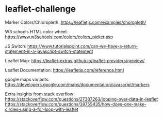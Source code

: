 # leaflet-challenge

Marker Colors/Chloropleth:
https://leafletjs.com/examples/choropleth/

W3 schools HTML color wheel:
https://www.w3schools.com/colors/colors_picker.asp

JS Switch:
https://www.tutorialspoint.com/can-we-have-a-return-statement-in-a-javascript-switch-statement

Leaflet Map:
https://leaflet-extras.github.io/leaflet-providers/preview/

Leaflet Documentation:
https://leafletjs.com/reference.html

google maps variants:
https://developers.google.com/maps/documentation/javascript/markers

Extra insights from stack overflow:
https://stackoverflow.com/questions/27337263/looping-over-data-in-leaflet
https://stackoverflow.com/questions/38755435/how-does-one-make-circles-using-a-for-loop-with-leaflet

